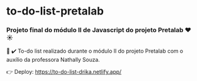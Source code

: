 # to-do-list-pretalab

### Projeto final do módulo II de Javascript do projeto Pretalab :heart: :sunny:

:bookmark_tabs: :heavy_check_mark: To-do list realizado durante o módulo II do projeto Pretalab com o auxílio da professora Nathally Souza.


:point_right: Deploy: https://to-do-list-drika.netlify.app/
